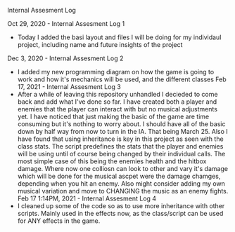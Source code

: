 Internal Assesment Log

Oct 29, 2020 - Internal Assesment Log 1
- Today I added the basi layout and files I will be doing for my individaul project, including name and future insights of the project

Dec 3, 2020 - Internal Assesment Log 2
- I added my new programming diagram on how the game is going to work and how it's mechanics will be used, and the different classes
Feb 17, 2021 - Internal Assesment Log 3
- After a while of leaving this repository unhandled I decieded to come  back and add what I've done so far. I have created both a player and enemies that the player can interact with but no musical adjustments yet. I have noticed that just making the basic of the game are time consuming but it's nothing to worry about. I should have all of the basic down by half way from now to turn in the IA. That being March 25. Also I have found that using inheritance is key in this project as seen with the class stats. The script predefines the stats that the player and enemies will be using until of course being changed by their individual calls. The most simple case of this being the enemies health and the hitbox damage. Where now one colliosn can look to other and vary it's damage which will be done for the musical ascpet were the damage chamges, depending when you hit an enemy. Also might consider adding my own musical variation and move to CHANGING the music as an enemy fights.
Feb 17 1:14PM, 2021 - Internal Assesment Log 4
- I cleaned up some of the code so as to use more inheritance with other scripts. Mainly used in the effects now, as the class/script can be used for ANY effects in the game.
